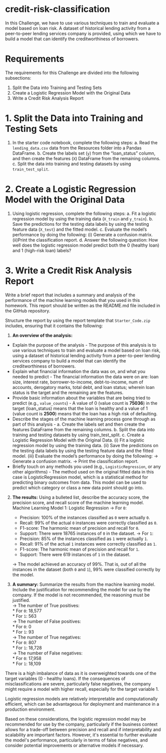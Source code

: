 # credit-risk-classification

In this Challenge, we have to use various techniques to train and evaluate a model based on loan risk. A dataset of historical lending activity from a peer-to-peer lending services company is provided, using which we have to build a model that can identify the creditworthiness of borrowers.

# Requirements
The requirements for this Challenge are divided into the following subsections:
1. Split the Data into Training and Testing Sets
2. Create a Logistic Regression Model with the Original Data
3. Write a Credit Risk Analysis Report

# 1. Split the Data into Training and Testing Sets
1. In the starter code notebook, complete the following steps:
  a. Read the `lending_data.csv` data from the Resources folder into a Pandas DataFrame.
  b. Create the labels set (`y`) from the “loan_status” column, and then create the features (`X`) DataFrame from the remaining columns.
  c. Split the data into training and testing datasets by using `train_test_split`.

# 2. Create a Logistic Regression Model with the Original Data
1. Using logistic regression, complete the following steps:
  a. Fit a logistic regression model by using the training data (`X_train` and `y_train`).
  b. Save the predictions for the testing data labels by using the testing feature data (`X_test`) and the fitted model.
  c. Evaluate the model’s performance by doing the following:
    (i) Generate a confusion matrix.
    (ii)Print the classification report.
  d. Answer the following question: How well does the logistic regression model predict both the 0 (healthy loan) and 1 (high-risk loan) labels?

# 3. Write a Credit Risk Analysis Report
Write a brief report that includes a summary and analysis of the performance of the machine learning models that you used in this homework. This report should be written as the README.md file included in the GitHub repository.

Structure the report by using the report template that `Starter_Code.zip` includes, ensuring that it contains the following:
1. <b>An overview of the analysis:</b> 
* Explain the purpose of the analysis - The purpose of this analysis is to use various techniques to train and evaluate a model based on loan risk, using a dataset of historical lending activity from a peer-to-peer lending services company to build a model that can identify the creditworthiness of borrowers.
* Explain what financial information the data was on, and what you needed to predict - The financial information the data were on are: loan size, interest rate, borrower-to-income, debt-to-income, num of accounts, derogatory marks, total debt, and loan status; wherein loan status is the target and the remaining are the features.
* Provide basic information about the variables that are being tried to predict (e.g., `value_counts`) - A value of 0 (value count is <b>75036</b>) in the target (loan_status) means that the loan is healthy and a value of 1 (value count is <b>2500</b>) means that the loan has a high risk of defaulting.
* Describe the stages of the machine learning process gone through as part of this analysis -
  a. Create the labels set and then create the features DataFrame from the remaining columns.
  b. Split the data into training and testing datasets by using train_test_split.
  c. Create a Logistic Regression Model with the Original Data.
     (i)   Fit a logistic regression model by using the training data.
     (ii)  Save the predictions on the testing data labels by using the testing feature data and the fitted model.
     (iii) Evaluate the model’s performance by doing the following:
           -> Generate a confusion matrix.
           -> Print the classification report.
* Briefly touch on any methods you used (e.g., `LogisticRegression`, or any other algorithms) - The method used on the original fitted data in this case is LogisticRegression model, which is a statistical method for predicting binary outcomes from data. This model can be used to predict which category or class a new data point should go into.
  
2. <b>The results:</b> Using a bulleted list, describe the accuracy score, the precision score, and recall score of the machine learning model.
   Machine Learning Model 1: Logistic Regression
   -> For `0`:
      * Precision: 100% of the instances classified as `0` were actually `0`.
      * Recall: 99% of the actual `0` instances were correctly classified as `0`.
      * F1-score: The harmonic mean of precision and recall for `0`.
      * Support: There were 18765 instances of `0` in the dataset.
   -> For `1`:
      * Precision: 85% of the instances classified as `1` were actually `1`.
      * Recall: 91% of the actual `1` instances were correctly classified as `1`.
      * F1-score: The harmonic mean of precision and recall for `1`.
      * Support: There were 619 instances of `1` in the dataset.
  
    -> The model achieved an accuracy of 99%. That is, out of all the instances in the dataset (both `0` and `1`), 99% were classified correctly by the model.
      
3. <b>A summary:</b> Summarize the results from the machine learning model. Include the justification for recommending the model for use by the company. If the model is not recommended, the reasoning must be justified. <br>
    -> The number of True positives: <br>
       * For `0`: 18,577 <br>
       * For `1`: 563 <br>
    -> The number of False positives: <br>
       * For `0`: 0 <br>
       * For `1`: 93 <br>
    -> The number of True negatives: <br>
       * For `0`: 807 <br>
       * For `1`: 18,728 <br>
    -> The number of False negatives: <br>
       * For `0`: 17,958 <br>
       * For `1`: 18,109 <br>

There is a high imbalance of data as it is overweighted towards one of the target variables (0 - healthy loans). If the consequences of misclassifications are severe, particularly false negatives, the company might require a model with higher recall, especially for the target variable 1.

Logistic regression models are relatively interpretable and computationally efficient, which can be advantageous for deployment and maintenance in a production environment.

Based on these considerations, the logistic regression model may be recommended for use by the company, particularly if the business context allows for a trade-off between precision and recall and if interpretability and scalability are important factors. However, it's essential to further evaluate the model's performance, particularly in terms of false negatives, and consider potential improvements or alternative models if necessary.
